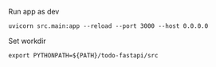 Run app as dev
```
uvicorn src.main:app --reload --port 3000 --host 0.0.0.0
```

Set workdir
```
export PYTHONPATH=${PATH}/todo-fastapi/src
```